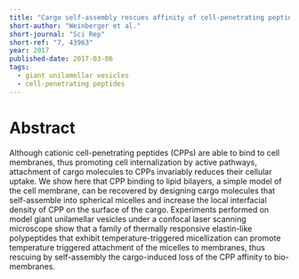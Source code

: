 ```yaml
---
title: "Cargo self-assembly rescues affinity of cell-penetrating peptides to lipid membranes"
short-author: "Weinberger et al."
short-journal: "Sci Rep"
short-ref: "7, 43963"
year: 2017
published-date: 2017-03-06
tags:
  - giant unilamellar vesicles
  - cell-penetrating peptides
---
```


# Abstract

Although cationic cell-penetrating peptides (CPPs) are able to bind to cell membranes, thus promoting cell internalization by active pathways, attachment of cargo molecules to CPPs invariably reduces their cellular uptake. We show here that CPP binding to lipid bilayers, a simple model of the cell membrane, can be recovered by designing cargo molecules that self-assemble into spherical micelles and increase the local interfacial density of CPP on the surface of the cargo. Experiments performed on model giant unilamellar vesicles under a confocal laser scanning microscope show that a family of thermally responsive elastin-like polypeptides that exhibit temperature-triggered micellization can promote temperature triggered attachment of the micelles to membranes, thus rescuing by self-assembly the cargo-induced loss of the CPP affinity to bio-membranes.
